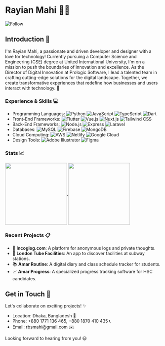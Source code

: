 # Rayian Mahi :technologist:
![Follow](https://img.shields.io/github/followers/xrayian.svg?style=social&label=Follow&maxAge=2592000)

## Introduction :wave:
I'm Rayian Mahi, a passionate and driven developer and designer with a love for technology! Currently pursuing a Computer Science and Engineering (CSE) degree at United International University, I'm on a mission to push the boundaries of innovation and excellence. As the Director of Digital Innovation at Prologic Software, I lead a talented team in crafting cutting-edge solutions for the digital landscape. Together, we create transformative experiences that redefine how businesses and users interact with technology. :rocket:

### Experience & Skills :computer:
- Programming Languages: ![Python](https://img.shields.io/badge/Python-%233776AB.svg?&style=flat-square&logo=Python&logoColor=white) ![JavaScript](https://img.shields.io/badge/JavaScript-%23F7DF1E.svg?&style=flat-square&logo=JavaScript&logoColor=black) ![TypeScript](https://img.shields.io/badge/TypeScript-%23007ACC.svg?&style=flat-square&logo=TypeScript&logoColor=white) ![Dart](https://img.shields.io/badge/Dart-%230175C2.svg?&style=flat-square&logo=Dart&logoColor=white)
- Front-End Frameworks: ![Flutter](https://img.shields.io/badge/Flutter-%2302569B.svg?&style=flat-square&logo=Flutter&logoColor=white) ![Vue.js](https://img.shields.io/badge/Vue.js-%234FC08D.svg?&style=flat-square&logo=Vue.js&logoColor=white) ![Nuxt.js](https://img.shields.io/badge/Nuxt-00C58E.svg?&style=flat-square&logo=Nuxt.js&logoColor=white) ![Tailwind CSS](https://img.shields.io/badge/Tailwind_CSS-38B2AC?style=flat-square&logo=tailwind-css&logoColor=white)
- Back-End Frameworks: ![Node.js](https://img.shields.io/badge/Node.js-%23339933.svg?&style=flat-square&logo=Node.js&logoColor=white) ![Express](https://img.shields.io/badge/Express-%23404d59.svg?&style=flat-square&logo=Express&logoColor=white) ![Laravel](https://img.shields.io/badge/Laravel-%23FF2D20.svg?&style=flat-square&logo=Laravel&logoColor=white)
- Databases: ![MySQL](https://img.shields.io/badge/MySQL-%234479A1.svg?&style=flat-square&logo=MySQL&logoColor=white) ![Firebase](https://img.shields.io/badge/Firebase-%23FFCA28.svg?&style=flat-square&logo=Firebase&logoColor=black) ![MongoDB](https://img.shields.io/badge/MongoDB-%2347A248.svg?&style=flat-square&logo=MongoDB&logoColor=white)
- Cloud Computing: ![AWS](https://img.shields.io/badge/AWS-%23232F3E.svg?&style=flat-square&logo=Amazon-AWS&logoColor=white) ![Netlify](https://img.shields.io/badge/Netlify-%23000000.svg?&style=flat-square&logo=Netlify&logoColor=white) ![Google Cloud](https://img.shields.io/badge/Google_Cloud-%234285F4.svg?&style=flat-square&logo=Google-Cloud&logoColor=white)
- Design Tools: ![Adobe Illustrator](https://img.shields.io/badge/Adobe%20Illustrator-%23FF9A00.svg?&style=flat-square&logo=Adobe-Illustrator&logoColor=white) ![Figma](https://img.shields.io/badge/Figma-%23F24E1E.svg?&style=flat-square&logo=Figma&logoColor=white)

### Stats 📈

<a href='#'>
  <img height=200 align="center" src="https://github-readme-stats.vercel.app/api/top-langs?username=xrayian&theme=vue-dark&layout=compact&langs_count=8&card_width=320" />
</a>
<a href='#'>
  <img height=200 align="center" src="https://github-readme-stats.vercel.app/api?username=xrayian&theme=vue-dark&show_icons=true&rank_icon=github" />
</a>

### Recent Projects :clipboard:
- :link: **Incoglog.com**: A platform for anonymous logs and private thoughts.
- :train: **London Tube Facilities**: An app to discover facilities at subway stations.
- :books: **Amar Routine**: A digital diary and class schedule tracker for students.
- :chart_with_upwards_trend: **Amar Progress**: A specialized progress tracking software for HSC candidates.

## Get in Touch :email:
Let's collaborate on exciting projects! :sparkles:
- Location: Dhaka, Bangladesh :round_pushpin:
- Phone: +880 1771 136 465, +880 1870 410 435 :telephone_receiver:
- Email: rbsmahi@gmail.com :envelope:

Looking forward to hearing from you! :smiley:
